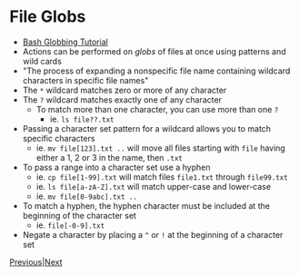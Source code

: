 # File Globs
- [Bash Globbing Tutorial](https://linuxhint.com/bash_globbing_tutorial/)
- Actions can be performed on *globs* of files at once using patterns and wild cards
- "The process of expanding a nonspecific file name containing wildcard characters in specific file names"
- The `*` wildcard matches zero or more of any character 
- The `?` wildcard matches exactly one of any character
    - To match more than one character, you can use more than one `?`
      - ie. `ls file??.txt`
- Passing a character set pattern for a wildcard allows you to match specific characters
  - ie. `mv file[123].txt ..` will move all files starting with `file` having either a 1, 2 or 3 in the name, then `.txt`
- To pass a range into a character set use a hyphen 
  - ie. `cp file[1-99].txt` will match files `file1.txt` through `file99.txt`
  - ie. `ls file[a-zA-Z].txt` will match upper-case and lower-case 
  - ie. `mv file[0-9abc].txt ..` 
- To match a hyphen, the hyphen character must be included at the beginning of the character set 
  - ie. `file[-0-9].txt`
- Negate a character by placing a `^` or `!` at the beginning of a character set

[Previous](getting-information-on-files.md)|[Next](character-classes.md)